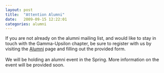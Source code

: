 ```yaml
---
layout: post
title:  "Attention Alumni"
date:   2009-09-15 12:22:01
categories: alumni
---
```


If you are not already on the alumni mailing list, and would like to stay in touch with the Gamma-Upsilon chapter, be sure to register with us by visiting the [Alumni](alumni.html) page and filling out the provided form.<br><br>We will be holding an alumni event in the Spring.  More information on the event will be provided soon.
